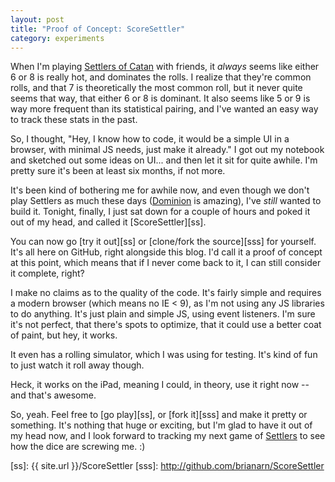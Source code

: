 ```yaml
---
layout: post
title: "Proof of Concept: ScoreSettler"
category: experiments
---
```

When I'm playing [Settlers of Catan][catan] with friends, it *always* seems like either 6 or 8 is really hot, and dominates the rolls. I realize that they're common rolls, and that 7 is theoretically the most common roll, but it never quite seems that way, that either 6 or 8 is dominant. It also seems like 5 or 9 is way more frequent than its statistical pairing, and I've wanted an easy way to track these stats in the past.

So, I thought, "Hey, I know how to code, it would be a simple UI in a browser, with minimal JS needs, just make it already." I got out my notebook and sketched out some ideas on UI... and then let it sit for quite awhile. I'm pretty sure it's been at least six months, if not more.

It's been kind of bothering me for awhile now, and even though we don't play Settlers as much these days ([Dominion][dom] is amazing), I've *still* wanted to build it. Tonight, finally, I just sat down for a couple of hours and poked it out of my head, and called it [ScoreSettler][ss].

You can now go [try it out][ss] or [clone/fork the source][sss] for yourself. It's all here on GitHub, right alongside this blog. I'd call it a proof of concept at this point, which means that if I never come back to it, I can still consider it complete, right?

I make no claims as to the quality of the code. It's fairly simple and requires a modern browser (which means no IE < 9), as I'm not using any JS libraries to do anything. It's just plain and simple JS, using event listeners. I'm sure it's not perfect, that there's spots to optimize, that it could use a better coat of paint, but hey, it works.

It even has a rolling simulator, which I was using for testing. It's kind of fun to just watch it roll away though.

Heck, it works on the iPad, meaning I could, in theory, use it right now -- and that's awesome.

So, yeah. Feel free to [go play][ss], or [fork it][sss] and make it pretty or something. It's nothing that huge or exciting, but I'm glad to have it out of my head now, and I look forward to tracking my next game of [Settlers][catan] to see how the dice are screwing me. :)

[catan]: http://www.catan.com/catan-games/boardgame.html
[dom]: http://www.riograndegames.com/games.html?id=278
[ss]: {{ site.url }}/ScoreSettler
[sss]: http://github.com/brianarn/ScoreSettler
